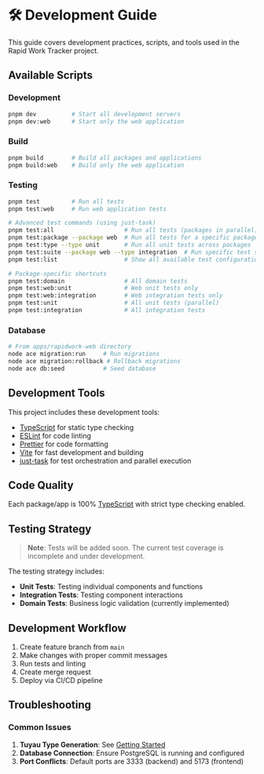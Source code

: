 # 🛠️ Development Guide

This guide covers development practices, scripts, and tools used in the Rapid Work Tracker project.

## Available Scripts

### Development
```bash
pnpm dev          # Start all development servers
pnpm dev:web      # Start only the web application
```

### Build
```bash
pnpm build        # Build all packages and applications
pnpm build:web    # Build only the web application
```

### Testing
```bash
pnpm test         # Run all tests
pnpm test:web     # Run web application tests

# Advanced test commands (using just-task)
pnpm test:all                    # Run all tests (packages in parallel)
pnpm test:package --package web  # Run all tests for a specific package
pnpm test:type --type unit       # Run all unit tests across packages
pnpm test:suite --package web --type integration  # Run specific test suite
pnpm test:list                   # Show all available test configurations

# Package-specific shortcuts
pnpm test:domain                 # All domain tests
pnpm test:web:unit               # Web unit tests only
pnpm test:web:integration        # Web integration tests only
pnpm test:unit                   # All unit tests (parallel)
pnpm test:integration            # All integration tests
```

### Database
```bash
# From apps/rapidwork-web directory
node ace migration:run     # Run migrations
node ace migration:rollback # Rollback migrations
node ace db:seed           # Seed database
```

## Development Tools

This project includes these development tools:

- [TypeScript](https://www.typescriptlang.org/) for static type checking
- [ESLint](https://eslint.org/) for code linting
- [Prettier](https://prettier.io) for code formatting
- [Vite](https://vitejs.dev/) for fast development and building
- [just-task](https://github.com/microsoft/just) for test orchestration and parallel execution

## Code Quality

Each package/app is 100% [TypeScript](https://www.typescriptlang.org/) with strict type checking enabled.

## Testing Strategy

> **Note**: Tests will be added soon. The current test coverage is incomplete and under development.

The testing strategy includes:
- **Unit Tests**: Testing individual components and functions
- **Integration Tests**: Testing component interactions
- **Domain Tests**: Business logic validation (currently implemented)

## Development Workflow

1. Create feature branch from `main`
2. Make changes with proper commit messages
3. Run tests and linting
4. Create merge request
5. Deploy via CI/CD pipeline

## Troubleshooting

### Common Issues

1. **Tuyau Type Generation**: See [Getting Started](./getting-started.md#workaround-required-tuyau-type-generation)
2. **Database Connection**: Ensure PostgreSQL is running and configured
3. **Port Conflicts**: Default ports are 3333 (backend) and 5173 (frontend)

